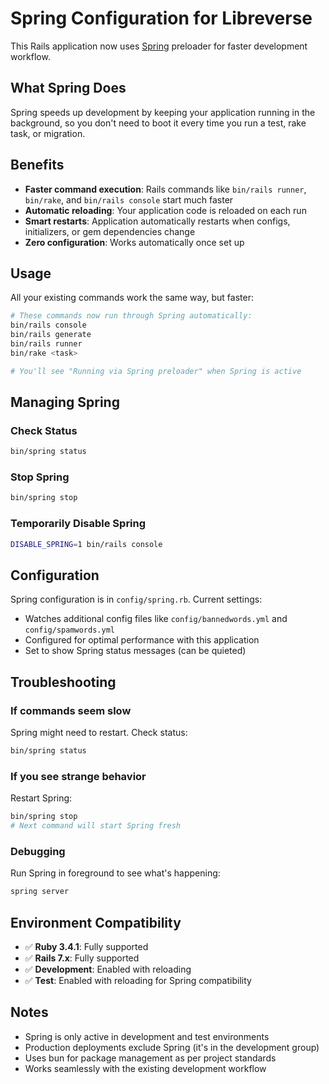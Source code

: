 # Spring Configuration for Libreverse

This Rails application now uses [Spring](https://github.com/rails/spring) preloader for faster development workflow.

## What Spring Does

Spring speeds up development by keeping your application running in the background, so you don't need to boot it every time you run a test, rake task, or migration.

## Benefits

- **Faster command execution**: Rails commands like `bin/rails runner`, `bin/rake`, and `bin/rails console` start much faster
- **Automatic reloading**: Your application code is reloaded on each run
- **Smart restarts**: Application automatically restarts when configs, initializers, or gem dependencies change
- **Zero configuration**: Works automatically once set up

## Usage

All your existing commands work the same way, but faster:

```bash
# These commands now run through Spring automatically:
bin/rails console
bin/rails generate
bin/rails runner
bin/rake <task>

# You'll see "Running via Spring preloader" when Spring is active
```

## Managing Spring

### Check Status

```bash
bin/spring status
```

### Stop Spring

```bash
bin/spring stop
```

### Temporarily Disable Spring

```bash
DISABLE_SPRING=1 bin/rails console
```

## Configuration

Spring configuration is in `config/spring.rb`. Current settings:

- Watches additional config files like `config/bannedwords.yml` and `config/spamwords.yml`
- Configured for optimal performance with this application
- Set to show Spring status messages (can be quieted)

## Troubleshooting

### If commands seem slow

Spring might need to restart. Check status:

```bash
bin/spring status
```

### If you see strange behavior

Restart Spring:

```bash
bin/spring stop
# Next command will start Spring fresh
```

### Debugging

Run Spring in foreground to see what's happening:

```bash
spring server
```

## Environment Compatibility

- ✅ **Ruby 3.4.1**: Fully supported
- ✅ **Rails 7.x**: Fully supported
- ✅ **Development**: Enabled with reloading
- ✅ **Test**: Enabled with reloading for Spring compatibility

## Notes

- Spring is only active in development and test environments
- Production deployments exclude Spring (it's in the development group)
- Uses bun for package management as per project standards
- Works seamlessly with the existing development workflow
